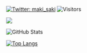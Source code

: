 [![Twitter: maki_saki](https://img.shields.io/twitter/follow/maki_saki?style=social)](https://twitter.com/maki_saki)
![Visitors](https://visitor-badge.glitch.me/badge?page_id=contiki9&left_color=gray&right_color=blue)
 
![](https://github-profile-summary-cards.vercel.app/api/cards/profile-details?username=contiki9&theme=vue)
 
![GitHub Stats](https://github-readme-stats.vercel.app/api?username=contiki9&show_icons=true)
 
[![Top Langs](https://github-readme-stats.vercel.app/api/top-langs/?username=contiki9&layout=compact&langs_count=6)](https://github.com/anuraghazra/github-readme-stats)
